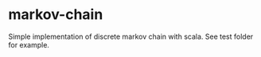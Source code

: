 # markov-chain
Simple implementation of discrete markov chain with scala.
See test folder for example.
